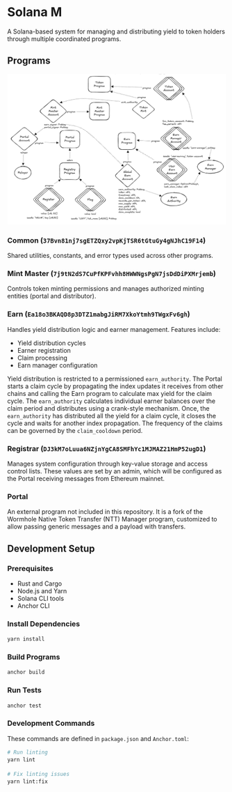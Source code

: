 # Solana M

A Solana-based system for managing and distributing yield to token holders through multiple coordinated programs.

## Programs

![Solana M Programs](assets/solana_m_programs.png)

### Common (`37Bvn81nj7sgETZQxy2vpKjTSR6tGtuGy4gNJhC19F14`)
Shared utilities, constants, and error types used across other programs.

### Mint Master (`7j9tN2dS7CuPfKPFvhh8HWWNgsPgN7jsDdDiPXMrjemb`)
Controls token minting permissions and manages authorized minting entities (portal and distributor).

### Earn (`Ea18o3BKAQD8p3DTZ1mabgJiRM7XkoYtmh9TWgxFv6gh`)
Handles yield distribution logic and earner management. Features include:
- Yield distribution cycles
- Earner registration
- Claim processing
- Earn manager configuration

Yield distribution is restricted to a permissioned `earn_authority`. The Portal starts a claim cycle by propagating the index updates it receives from other chains and calling the Earn program to calculate max yield for the claim cycle. The `earn_authority` calculates individual earner balances over the claim period and distributes using a crank-style mechanism. Once, the `earn_authority` has distributed all the yield for a claim cycle, it closes the cycle and waits for another index propagation. The frequency of the claims can be governed by the `claim_cooldown` period.

### Registrar (`DJ3kM7oLuua6NZjnYgCA8SMFhYc1MJMAZ21HmP52ugD1`)
Manages system configuration through key-value storage and access control lists. These values are set by an admin, which will be configured as the Portal receiving messages from Ethereum mainnet.

### Portal
An external program not included in this repository. It is a fork of the Wormhole Native Token Transfer (NTT) Manager program, customized to allow passing generic messages and a payload with transfers.

## Development Setup

### Prerequisites
- Rust and Cargo
- Node.js and Yarn
- Solana CLI tools
- Anchor CLI

### Install Dependencies
```bash
yarn install
```

### Build Programs
```bash
anchor build
```

### Run Tests
```bash
anchor test
```

### Development Commands
These commands are defined in `package.json` and `Anchor.toml`:

```bash
# Run linting
yarn lint

# Fix linting issues
yarn lint:fix
